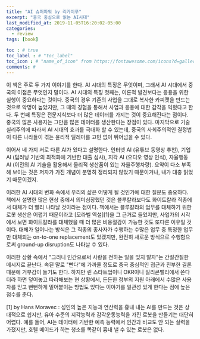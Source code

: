 ```yaml
---
title: "AI 슈퍼파워 by 리카이푸"
excerpt: "중국 중심으로 읽는 AI시대"
last_modified_at: 2019-11-05T16:20:02-05:00
categories:
  - review
tags: [book]

toc : # true
toc_label : # "toc_label"
toc_icon : # "name_of_icon" from https://fontawesome.com/icons?d=gallery&s=solid&m=free
comments: #
---
```


이 책은 주로 두 가지 이야기를 한다. AI 시대의 특징은 무엇이며, 그래서 AI 시대에서 중국의 이점은 무엇인지 말이다.
AI 시대의 특징 첫째는, 이론적 발견보다는 응용을 위한 실행이 중요하다는 것이다. 중국의 경우 기존의 사업을 그대로 복사한 카피캣을 만드는 것으로 악명이 높았지만, 그 때의 경험을 통해서 사업과 응용에 대한 감각을 익혔다고 한다.
두 번째 특징은 전문지식보다 더 많은 데이터를 가지는 것이 중요해진다는 점이다. 중국의 많은 사용자는 그만큼 많은 데이터를 생산한다는 장점이 있다.
마지막으로 기술실리주의에 따라서 AI 시대의 효과를 극대화 할 수 있는데, 중국의 사회주의적인 결정법이 다른 나라들이 겪는 윤리적 딜레마를 고민 없이 뛰어넘을 수 있다.

이어서 네 가지 서로 다른 AI가 있다고 설명한다. 
인터넷 AI (유튜브 동영상 추천), 기업 AI (딥러닝 기반의 최적화에 기반한 대출 심사), 지각 AI (오디오 영상 인식), 자율행동 AI (이전의 AI 기술을 활용해서 물리적 생산품이 있는 자율주행차량). 
요약이 다소 부족해 보이는 것은 저자가 가진 개념이 분명히 정리되지 않았기 때문이거나, 내가 대충 읽었기 때문이겠지.

이러한 AI 시대의 변화 속에서 우리의 삶은 어떻게 될 것인가에 대한 질문도 중요하다.
책에서 설명한 많은 현상 중에서 의미심장했던 것은 블루칼라보다도 화이트칼라 직종에서 대체가 더 빨리 나타날 것이라는 점이다. 책에서는 블루칼라의 업무를 대체하기 위한 로봇 생산은 어렵기 때문이라고 [모라벨 역설][1]을 그 근거로 들었지만, 사업가의 시각에서 보면 화이트칼라를 대체했을 때 더 많은 비용절감이 가능한 것도 또다른 이유일 것이다.
대체가 일어나는 방식은 그 직종의 종사자가 수행하는 수많은 업무 중 특정한 업무만 대체되는 on-to-one replacement도 있겠지만, 완전히 새로운 방식으로 수행함으로써 ground-up disruption도 나타날 수 있다.

이러한 상황 속에서 "그러니 인간으로써 사랑을 전하는 일을 잊지 말자"는 간질간질한 메시지로 끝난다. 
속된 말로 "빤다"에 가까울 정도로 중국 중심적인 접근과 진부한 결론 때문에 거부감이 들기도 한다. 하지만 린 스타트업이니 OKR이니 실리콘밸리에서 쓴다더라 하면 덮어놓고 따라해보는 현 상황에서, 든든한 정부의 지원 아래에서 수많은 사용자를 믿고 뻔뻔하게 밀어붙이는 방법도 있다는 이야기를 일관성 있게 한다는 점에 높은 점수를 준다.


[1] by Hans Moravec : 성인의 높은 지능과 연산력을 흉내 내는 AI를 만드는 것은 상대적으로 쉽지만, 유아 수준의 지각능력과 감각운동능력을 가진 로봇을 만들기는 대단히 어렵다. 예를 들어, AI는 데이터에 기반한 예측 능력에서 인간과 비교도 안 되는  실력을 가졌지만, 호텔 메이드가 하는 청소를 똑같이 흉내 낼 수 있는 로봇은 없다.
